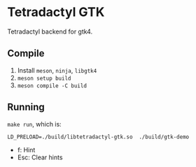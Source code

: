 <!-- Copyright 2023 Paweł Sacawa. All rights reserved. -->
# Tetradactyl GTK

Tetradactyl backend for gtk4.

## Compile

1. Install `meson`, `ninja`, `libgtk4`
2. `meson setup build`
3. `meson compile -C build`

## Running

`make run`, which is:

```
LD_PRELOAD=./build/libtetradactyl-gtk.so  ./build/gtk-demo
```

- f: Hint
- Esc: Clear hints
